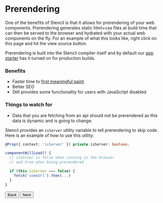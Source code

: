 # Prerendering

One of the benefits of Stencil is that it allows for prerendering of your web components. Prerendering generates static html+css files at build time that can then be served to the browser and hydrated with your actual web components on the fly. For an example of what this looks like, right click on this page and hit the view source button.

Prerendering is built into the Stencil compiler itself and by default our [app starter](https://github.com/ionic-team/stencil-app-starter) has it turned on for production builds.

### Benefits

- Faster time to [first meaningful paint](https://developers.google.com/web/tools/lighthouse/audits/first-meaningful-paint)
- Better SEO
- Still provides some functionality for users with JavaScript disabled


### Things to watch for

- Data that you are fetching from an api should not be prerendered as this data is dynamic and is going to change.

Stencil provides an `isServer` utility variable to tell prerendering to skip code. Here is an example of how to use this utility:

```typescript
@Prop({ context: 'isServer' }) private isServer: boolean;

componentWillLoad() {
  // isServer is false when running in the browser
  // and true when being prerendered

  if (this.isServer === false) {
    fetch('someUrl').then(...)
  }
}
```

<stencil-route-link url="/docs/distribution" router="#router" custom="true">
  <button class="pull-left btn btn--secondary">
    Back
  </button>
</stencil-route-link>

<stencil-route-link url="/docs/server-side-rendering" custom="true">
  <button class="pull-right btn btn--primary">
    Next
  </button>
</stencil-route-link>
